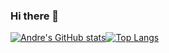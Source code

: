 ### Hi there 👋

[![Andre's GitHub stats](https://github-readme-stats.vercel.app/api?username=Andrebtk&count_private=true&show_icons=true&theme=tokyonight)](https://github.com/anuraghazra/github-readme-stats)[![Top Langs](https://github-readme-stats.vercel.app/api/top-langs/?username=Andrebtk&hide=html,css&count_private=true)](https://github.com/anuraghazra/github-readme-stats)



<!--
**Andrebtk/Andrebtk** is a ✨ _special_ ✨ repository because its `README.md` (this file) appears on your GitHub profile.

Here are some ideas to get you started:

- 🔭 I’m currently working on ...
- 🌱 I’m currently learning ...
- 👯 I’m looking to collaborate on ...
- 🤔 I’m looking for help with ...
- 💬 Ask me about ...
- 📫 How to reach me: ...
- 😄 Pronouns: ...
- ⚡ Fun fact: ...
-->
